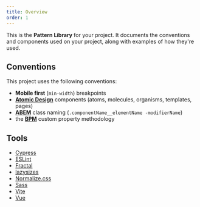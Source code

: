 ```yaml
---
title: Overview
order: 1
---
```


This is the **Pattern Library** for your project. It documents the conventions and components used on your project, along with examples of how they're used.


## Conventions

This project uses the following conventions:

* **Mobile first** (`min-width`) breakpoints
* **[Atomic Design](https://atomicdesign.bradfrost.com/)** components (atoms, molecules, organisms, templates, pages)
* **[ABEM](https://css-tricks.com/abem-useful-adaptation-bem/)** class naming (`.componentName__elementName -modifierName`)
* the [**BPM**](https://www.imarc.com/blog/block-property-modifier-a-bem-like-css-custom-properties-methodology) custom property methodology


## Tools

* [Cypress](https://www.cypress.io/)
* [ESLint](https://eslint.org/)
* [Fractal](https://fractal.build/)
* [lazysizes](https://github.com/aFarkas/lazysizes)
* [Normalize.css](https://necolas.github.io/normalize.css/)
* [Sass](https://sass-lang.com/)
* [Vite](https://vitejs.dev/)
* [Vue](https://vuejs.org/)
